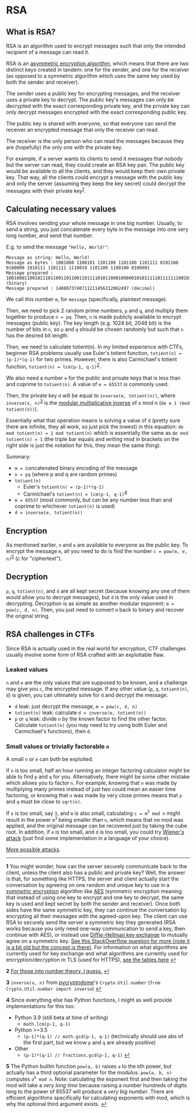 # RSA

## What is RSA?

RSA is an algorithm used to encrypt messages such that only the intended recipient of a message can read it.

RSA is an [asymmetric encryption algorithm](https://en.wikipedia.org/wiki/Public-key_cryptography), which means that there are two distinct keys created in tandem: one for the sender, and one for the receiver (as opposed to a symmetric algorithm which uses the same key used by both the sender and receiver).

The sender uses a public key for encrypting messages, and the receiver uses a private key to decrypt. The public key's messages can only be decrypted with the exact corresponding private key, and the private key can only decrypt messages encrypted with the exact corresponding public key.

The public key is shared with everyone, so that everyone can send the receiver an encrypted message that only the receiver can read.

The receiver is the only person who can read the messages because they are (hopefully) the only one with the private key.

For example, if a server wants its clients to send it messages that nobody but the server can read, they could create an RSA key pair. The public key would be available to all the clients, and they would keep their own private key. That way, all the clients could encrypt a message with the public key and only the server (assuming they keep the key secret) could decrypt the messages with their private key<sup id="a1">[1](#f1)</sup>.

## Calculating necessary values

RSA involves sending your whole message in one big number. Usually, to send a string, you just concatenate every byte in the message into one very long number, and send that number.

E.g. to send the message `"Hello, World!"`:

```text
Message as string: Hello, World!
Message as bytes : 1001000 1100101 1101100 1101100 1101111 0101100 0100000 1010111 1101111 1110010 1101100 1100100 0100001
Message prepared : 1001000110010111011001101100110111101011000100000101011111011111110010110110011001000100001 (binary)
Message prepared : 1408073740711211456312062497 (decimal)
```

We call this number `m`, for `message` (specifically, plaintext message).

Then, we need to pick 2 random prime numbers, `p` and `q`, and multiply them together to produce `n = pq`. Then, `n` is made publicly available to encrypt messages (public key). The key length (e.g. 1024 bit, 2048 bit) is the number of bits in `n`, so `p` and `q` should be chosen randomly but such that `n` has the desired bit length.

Then, we need to calculate totient(n). In my limited experience with CTFs, beginner RSA problems usually use Euler's totient function, `totient(n) = (p-1)*(q-1)` for two primes. However, there is also Carmichael's totient function, `totient(n) = lcm(p-1, q-1)`<sup id="a2">[2](#f2)</sup>.

We also need a number `e` for the public and private keys that is less than and coprime to `totient(n)`. A value of `e = 65537` is commonly used.

Then, the private key `d` will be equal to `inverse(e, totient(n))`, where `inverse(x, n)`<sup id="a3">[3](#f3)</sup> is the [modular multiplicative inverse](https://en.wikipedia.org/wiki/Modular_multiplicative_inverse) of x mod n (`de ≡ 1 (mod totient(n))`).

Essentially what that operation means is solving a value of `d` (pretty sure there are infinite, they all work, so just pick the lowest) in this equation: `de mod totient(n) = 1 mod totient(n)` which is essentially the same as `de mod totient(n) = 1` (the triple bar equals and writing mod in brackets on the right side is just the notation for this, they mean the same thing).

Summary:

- `m = `concatenated binary encoding of the message
- `n = pq` (where p and q are random primes)
- `totient(n)`
  - Euler's `totient(n) = (p-1)*(q-1)`
  - Carmichael's `totient(n) = lcm(p-1, q-1)`<sup id="a4">[4](#f4)</sup>
- `e = 65537` (most commonly, but can be any number less than and coprime to whichever `totient(n)` is used)
- `d = inverse(e, totient(n))`

## Encryption

As mentioned earlier, `n` and `e` are available to everyone as the public key. To encrypt the message `m`, all you need to do is find the number `c = pow(m, e, n)`<sup id="a5">[5](#f5)</sup> (c for "ciphertext").

## Decryption

`p`, `q`, `totient(n)`, and `d` are all kept secret (because knowing any one of them would allow you to decrypt messages), but `d` is the only value used in decrypting. Decryption is as simple as another modular exponent: `m = pow(c, d, n)`. Then, you just need to convert `m` back to binary and recover the original string.

## RSA challenges in CTFs

Since RSA is actually used in the real world for encryption, CTF challenges usually involve some form of RSA crafted with an exploitable flaw.

### Leaked values

`n` and `e` are the only values that are supposed to be known, and a challenge may give you `c`, the encrypted message. If any other value (`p`, `q`, `totient(n)`, `d`) is given, you can ultimately solve for `d` and decrypt the message.

- `d` leak: just decrypt the message, `m = pow(c, d, n)`
- `totient(n)` leak: calculate `d = inverse(e, totient(n))`
- `p` or `q` leak: divide `n` by the known factor to find the other factor. Calculate `totient(n)` (you may need to try using both Euler and Carmichael's functions), then `d`.

### Small values or trivially factorable `n`

A small `n` or `e` can both be exploited.

If `n` is too small, half an hour running an integer factoring calculator might be able to find `p` and `q` for you. Alternatively, there might be some other mistake which allows you to factor `n`. For example, knowing that `n` was made by multiplying many primes instead of just two could mean an easier time factoring, or knowing that `n` was made by very close primes means that `p` and `q` must be close to `sqrt(n)`.

If `e` is too small, say `3`, and `m` is also small, calculating `c = m`<sup>`3`</sup>` mod n` might result in the power `m`<sup>`3`</sup> being smaller than `n`, which means that no mod was applied, and the original message can be recovered just by taking the cube root. In addition, if `e` is too small, and `d` is too small, you could try [Wiener's attack](https://en.wikipedia.org/wiki/Wiener%27s_attack) (just find some implementation in a language of your choice).

[More possible attacks](https://math.boisestate.edu/~liljanab/ISAS/course_materials/AttacksRSA.pdf).

---

<b id="f1">1</b> You might wonder, how can the server securely communicate back to the client, unless the client also has a public and private key? Well, the answer is that, for something like HTTPS, the server and client actually start the conversation by agreeing on one random and unique key to use in a [*symmetric* encryption](https://en.wikipedia.org/wiki/Symmetric-key_algorithm) algorithm like [AES](https://en.wikipedia.org/wiki/Advanced_Encryption_Standard) (symmetric encryption meaning that instead of using one key to encrypt and one key to decrypt, the same key is used and kept secret by both the sender and receiver). Once both sides have the same symmetric key, they can continue the conversation by encrypting all their messages with the agreed-upon key. The client can use RSA to securely send the server a symmetric key they generated (RSA works because you only need one-way communcation to send a key, then continue with AES), or instead use [Diffie-Hellman key exchange](https://en.wikipedia.org/wiki/Diffie%E2%80%93Hellman_key_exchange) to mutually agree on a symmetric key. [See this StackOverflow question for more (note it is a bit old but the concept is there)](https://stackoverflow.com/questions/24747716/how-it-https-secure-cant-anyone-decrypt-the-responses). For information on what algorithms are currently used for key exchange and what algorithms are currently used for encryption/decryption in TLS (used for HTTPS), [see the tables here](https://en.wikipedia.org/wiki/Transport_Layer_Security#Algorithm) [↩](#a1)

<b id="f2">2</b> [For those into number theory, I guess.](https://crypto.stackexchange.com/questions/29591/lcm-versus-phi-in-rsa) [↩](#a2)

<b id="f3">3</b> `inverse(x, n)` from [pycryptodome](https://pypi.org/project/pycryptodome/)'s `Crypto.Util.number` (`from Crypto.Util.number import inverse`) [↩](#a3)

<b id="f4">4</b> Since everything else has Python functions, I might as well provide implementations for this too:

- Python 3.9 (still beta at time of writing)
  - `math.lcm(p-1, q-1)`
- Python >=3.5
  - `(p-1)*(q-1) // math.gcd(p-1, q-1)` (technically should use abs of the first part, but we know `p` and `q` are already positive)
- Other
  - `(p-1)*(q-1) // fractions.gcd(p-1, q-1)` [↩](#a4)

<b id="f5">5</b> The Python builtin function `pow(a, b)` raises `a` to the `b`th power, but actually has a third optional parameter for the modulus. `pow(a, b, n)` computes `a`<sup>`b`</sup>` mod n`. Note: calculating the exponent first and then taking the mod will take a *very long time* because raising a number hundreds of digits long to the power of 65537 will produce a *very big number*. There are efficient algorithms specifically for calculating exponents with mod, which is why the optional third argument exists. [↩](#a5)
